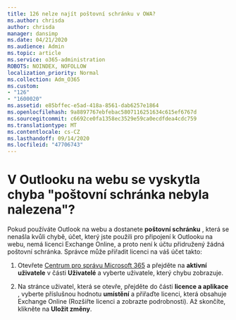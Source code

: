 ```yaml
---
title: 126 nelze najít poštovní schránku v OWA?
ms.author: chrisda
author: chrisda
manager: dansimp
ms.date: 04/21/2020
ms.audience: Admin
ms.topic: article
ms.service: o365-administration
ROBOTS: NOINDEX, NOFOLLOW
localization_priority: Normal
ms.collection: Adm_O365
ms.custom:
- "126"
- "1600020"
ms.assetid: e85bffec-e5ad-418a-8561-dab6257e1864
ms.openlocfilehash: 9a8897767ebfebac5807116251634c615ef6767d
ms.sourcegitcommit: c6692ce0fa1358ec3529e59ca0ecdfdea4cdc759
ms.translationtype: MT
ms.contentlocale: cs-CZ
ms.lasthandoff: 09/14/2020
ms.locfileid: "47706743"
---
```

# <a name="getting-a-mailbox-not-found-error-in-outlook-on-the-web"></a>V Outlooku na webu se vyskytla chyba "poštovní schránka nebyla nalezena"?

Pokud používáte Outlook na webu a dostanete **poštovní schránku** , která se nenašla kvůli chybě, účet, který jste použili pro připojení k Outlooku na webu, nemá licenci Exchange Online, a proto není k účtu přidružený žádná poštovní schránka. Správce může přiřadit licenci na váš účet takto:

1. Otevřete [Centrum pro správu Microsoft 365](https://portal.office.com/adminportal/home#/homepage) a přejděte na **aktivní uživatele** v části **Uživatelé** a vyberte uživatele, který chybu zobrazuje.

2. Na stránce uživatel, která se otevře, přejděte do části **licence a aplikace** , vyberte příslušnou hodnotu **umístění** a přiřaďte licenci, která obsahuje Exchange Online (Rozšiřte licenci a zobrazte podrobnosti). Až skončíte, klikněte na **Uložit změny**.
